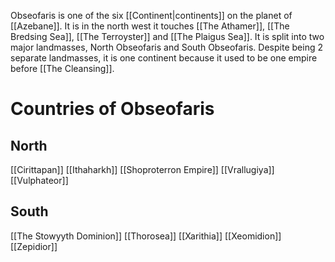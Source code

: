Obseofaris is one of the six [[Continent|continents]] on the planet of [[Azebane]]. It is in the north west it touches [[The Athamer]], [[The Bredsing Sea]], [[The Terroyster]] and [[The Plaigus Sea]]. It is split into two major landmasses, North Obseofaris and South Obseofaris. 
Despite being 2 separate landmasses, it is one continent because it used to be one empire before [[The Cleansing]].
# Countries of Obseofaris
## North
[[Cirittapan]]
[[Ithaharkh]]
[[Shoproterron Empire]]
[[Vrallugiya]]
[[Vulphateor]]

## South
[[The Stowyyth Dominion]]
[[Thorosea]]
[[Xarithia]]
[[Xeomidion]]
[[Zepidior]]